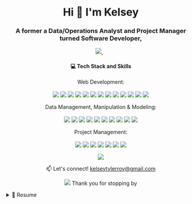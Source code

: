 <h1 align='center'>
  Hi 👋 I'm Kelsey 
</h1>

<h3 align='center'>
  A former a Data/Operations Analyst and Project Manager turned Software Developer, 
</h3>

<p align='center'>
  
  <a href="https://www.linkedin.com/in/kelseytroy/">
    <img src="https://img.shields.io/badge/linkedin-%230077B5.svg?&style=for-the-badge&logo=linkedin&logoColor=white" />
  </a>&nbsp;&nbsp;
  
</p>

<h4 align='center'>
 💻 Tech Stack and Skills 
</h4>

<p align='center'>
   Web Development: <br/><br/>
  <img src="https://img.shields.io/badge/JavaScript-323330?style=for-the-badge&logo=javascript&logoColor=F7DF1E" />
  <img src="https://img.shields.io/badge/Node.js-339933?style=for-the-badge&logo=nodedotjs&logoColor=white" />
  <img src="https://img.shields.io/badge/React-20232A?style=for-the-badge&logo=react&logoColor=61DAFB" />
  <img src="https://img.shields.io/badge/Redux-593D88?style=for-the-badge&logo=redux&logoColor=white" />
  <img src="https://img.shields.io/badge/Express.js-000000?style=for-the-badge&logo=express&logoColor=white" />
  <img src="https://img.shields.io/badge/Heroku-430098?style=for-the-badge&logo=heroku&logoColor=white" />
  <img src="https://img.shields.io/badge/GitHub%20Pages-222222?style=for-the-badge&logo=GitHub%20Pages&logoColor=white" />
  <img src="https://img.shields.io/badge/JWT-000000?style=for-the-badge&logo=JSON%20web%20tokens&logoColor=white" />
  <img src="https://img.shields.io/badge/TensorFlow-FF6F00?style=for-the-badge&logo=tensorflow&logoColor=white" />
  <img src="https://img.shields.io/badge/HTML5-E34F26?style=for-the-badge&logo=html5&logoColor=white" />
  <img src="https://img.shields.io/badge/CSS3-1572B6?style=for-the-badge&logo=css3&logoColor=white" />
  <img src="https://img.shields.io/badge/GIT-E44C30?style=for-the-badge&logo=git&logoColor=white" />
  <img src="https://img.shields.io/badge/GitHub-100000?style=for-the-badge&logo=github&logoColor=white" />
  
</p>

<p align='center'>
   Data Management, Manipulation & Modeling:<br/><br/>
  <img src="https://img.shields.io/badge/PostgreSQL-316192?style=for-the-badge&logo=postgresql&logoColor=white" />
  <img src="https://img.shields.io/badge/MySQL-005C84?style=for-the-badge&logo=mysql&logoColor=white" />
  <img src="https://img.shields.io/badge/Sequelize-52B0E7?style=for-the-badge&logo=Sequelize&logoColor=white" />
  <img src="https://img.shields.io/badge/Python-FFD43B?style=for-the-badge&logo=python&logoColor=blue" />
  <img src="https://img.shields.io/badge/conda-342B029.svg?&style=for-the-badge&logo=anaconda&logoColor=white" />
  <img src="https://img.shields.io/badge/Jupyter-F37626.svg?&style=for-the-badge&logo=Jupyter&logoColor=white" />
  <img src="https://img.shields.io/badge/Postman-FF6C37?style=for-the-badge&logo=Postman&logoColor=white" />
  <img src="https://img.shields.io/badge/Pandas-2C2D72?style=for-the-badge&logo=pandas&logoColor=white" />
  <img src="https://img.shields.io/badge/Numpy-777BB4?style=for-the-badge&logo=numpy&logoColor=white" />
  <img src="https://img.shields.io/badge/scikit_learn-F7931E?style=for-the-badge&logo=scikit-learn&logoColor=white" />
  
</p>

<p align='center'>
   Project Management:<br/><br/>
  <img src="https://img.shields.io/badge/Jira-0052CC?style=for-the-badge&logo=Jira&logoColor=white" />
  <img src="https://img.shields.io/badge/Trello-0052CC?style=for-the-badge&logo=trello&logoColor=white" />
  <img src="https://img.shields.io/badge/Microsoft_Excel-217346?style=for-the-badge&logo=microsoft-excel&logoColor=white" />
  <img src="https://img.shields.io/badge/Google%20Sheets-34A853?style=for-the-badge&logo=google-sheets&logoColor=white" />
  <img src="https://img.shields.io/badge/Notion-000000?style=for-the-badge&logo=notion&logoColor=white" />
  <img src="https://img.shields.io/badge/Prezi-3181FF?style=for-the-badge&logo=prezi&logoColor=white" />
   <img src="https://img.shields.io/badge/PowerBI-F2C811?style=for-the-badge&logo=Power%20BI&logoColor=white" />
  
  
</p>

<p align='center'>
<a href="#"><img src="https://github-readme-stats.vercel.app/api?username=kroy94&hide=stars&count_private=true&show_icons=true&theme=moltack"></a>
 </p>

<p align='center'>
  📫 Let's connect! <a href='mailto:kelseytylerroy@gmail.com'>kelseytylerroy@gmail.com</a>
</p>

<p align='center'>
  <a href="#"><img src="https://hits.seeyoufarm.com/api/count/incr/badge.svg?url=https%3A%2F%2Fgithub.com%2Fkroy941212%2Fhit-counter"></a> Thank you for stopping by
</p>

<details>
  <summary>📃 Resume</summary>
  
  ## Projects
  
| Name                 | Contribution | Summary                                      | 📆           | Tech Stack                                   |
| -------------------- | ------------ | -------------------------------------------- | ------------ | -------------------------------------------- |
| [Intercode](http://intercode.blog/) | Writer, Editor & Full Stack Developer | A collective of voices exploring how the intersection of identity and privilege impacts every facet of the tech industry| April 2022 - Present | <img align="center" src="https://img.shields.io/badge/Medium-12100E?style=for-the-badge&logo=medium&logoColor=white" /><img align="center" src="https://img.shields.io/badge/PostgreSQL-316192?style=for-the-badge&logo=postgresql&logoColor=white" /><img align="center" src="https://img.shields.io/badge/Sequelize-52B0E7?style=for-the-badge&logo=Sequelize&logoColor=white" /><img align="center" src="https://img.shields.io/badge/Node.js-339933?style=for-the-badge&logo=nodedotjs&logoColor=white" /><img align="center" src="https://img.shields.io/badge/React-20232A?style=for-the-badge&logo=react&logoColor=61DAFB" /><img align="center" src="https://img.shields.io/badge/Redux-593D88?style=for-the-badge&logo=redux&logoColor=white" /><img align="center" src="https://img.shields.io/badge/Express.js-000000?style=for-the-badge&logo=express&logoColor=white" /> |
| [Be My Voice](https://be-my-voice.herokuapp.com/) | Full Stack Developer | An EdTech web application that uses Tensorflow.js models to detect and assess American Sign Language signs in real-time| March - April 2022 | <img align="center" src="https://img.shields.io/badge/TensorFlow-FF6F00?style=for-the-badge&logo=tensorflow&logoColor=white" /><img align="center" src="https://img.shields.io/badge/PostgreSQL-316192?style=for-the-badge&logo=postgresql&logoColor=white" /><img align="center" src="https://img.shields.io/badge/Sequelize-52B0E7?style=for-the-badge&logo=Sequelize&logoColor=white" /><img align="center" src="https://img.shields.io/badge/Node.js-339933?style=for-the-badge&logo=nodedotjs&logoColor=white" /><img align="center" src="https://img.shields.io/badge/React-20232A?style=for-the-badge&logo=react&logoColor=61DAFB" /><img align="center" src="https://img.shields.io/badge/Redux-593D88?style=for-the-badge&logo=redux&logoColor=white" /><img align="center" src="https://img.shields.io/badge/Express.js-000000?style=for-the-badge&logo=express&logoColor=white" /><img align="center" src="https://img.shields.io/badge/Heroku-430098?style=for-the-badge&logo=heroku&logoColor=white" />|
| [Reverie Resort](https://reverie-resort.herokuapp.com/) | Full Stack Developer | An eCommerce platform selling luxury hotel rooms and experiences | March 2022 | <img align="center" src="https://img.shields.io/badge/PostgreSQL-316192?style=for-the-badge&logo=postgresql&logoColor=white" /><img align="center" src="https://img.shields.io/badge/Sequelize-52B0E7?style=for-the-badge&logo=Sequelize&logoColor=white" /><img align="center" src="https://img.shields.io/badge/Node.js-339933?style=for-the-badge&logo=nodedotjs&logoColor=white" /><img align="center" src="https://img.shields.io/badge/React-20232A?style=for-the-badge&logo=react&logoColor=61DAFB" /><img align="center" src="https://img.shields.io/badge/Redux-593D88?style=for-the-badge&logo=redux&logoColor=white" /><img align="center" src="https://img.shields.io/badge/Express.js-000000?style=for-the-badge&logo=express&logoColor=white" /><img align="center" src="https://img.shields.io/badge/Heroku-430098?style=for-the-badge&logo=heroku&logoColor=white" />|

## Experience


  
  - **Freelance Web Developer**\
  📆 June 2022 - Present\
  📍 **Standvast** - Cleveland, OH

  <img align="right" src="https://img.shields.io/badge/Trello-0052CC?style=for-the-badge&logo=trello&logoColor=white" />
  <img align="right" src="https://img.shields.io/badge/Microsoft_Excel-217346?style=for-the-badge&logo=microsoft-excel&logoColor=white" />
  <img align="right" src="https://img.shields.io/badge/Google%20Sheets-34A853?style=for-the-badge&logo=google-sheets&logoColor=white" />
  <img align="right" src="https://img.shields.io/badge/PowerBI-F2C811?style=for-the-badge&logo=Power%20BI&logoColor=white" />

  - **Project Management Consultant**\
  📆 September 2020 - March 2022\
  📍 **Standvast** - Cleveland, OH

  <img align="right" height="32" width="32" src="https://cdn.jsdelivr.net/npm/simple-icons@v4/icons/3776AB.svg" />
  <img align="right" height="32" width="32" src="https://cdn.jsdelivr.net/npm/simple-icons@v4/icons/4169E1.svg" />
  <img align="right" height="32" width="32" src="https://cdn.jsdelivr.net/npm/simple-icons@v4/icons/F37626.svg" />
  <img align="right" height="32" width="32" src="https://cdn.jsdelivr.net/npm/simple-icons@v4/icons/150458.svg" />
  <img align="right" height="32" width="32" src="https://cdn.jsdelivr.net/npm/simple-icons@v4/icons/013243.svg" />
  <img align="right" height="32" width="32" src="https://cdn.jsdelivr.net/npm/simple-icons@v4/icons/F7931E.svg" />
  
- **Data Analyst & Operations Manager**\
📆 September 2019 - September 2020\
📍 **Standvast** - Cleveland, OH
 
<!--- 
  <img align="right" src="https://img.shields.io/badge/Python-FFD43B?style=for-the-badge&logo=python&logoColor=blue" />
  <img align="right" src="https://img.shields.io/badge/PostgreSQL-316192?style=for-the-badge&logo=postgresql&logoColor=white" />
  <img align="right" src="https://img.shields.io/badge/Jupyter-F37626.svg?&style=for-the-badge&logo=Jupyter&logoColor=white" />
  <img align="right" src="https://img.shields.io/badge/Pandas-2C2D72?style=for-the-badge&logo=pandas&logoColor=white" />
  <img align="right" src="https://img.shields.io/badge/Numpy-777BB4?style=for-the-badge&logo=numpy&logoColor=white" />
  <img align="right" src="https://img.shields.io/badge/scikit_learn-F7931E?style=for-the-badge&logo=scikit-learn&logoColor=white" />
  
---> 